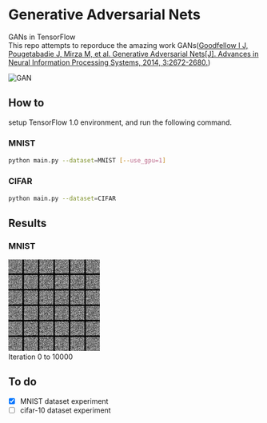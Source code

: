 # Generative Adversarial Nets

GANs in TensorFlow <br>
This repo attempts to reporduce the amazing work GANs([Goodfellow I J, Pougetabadie J, Mirza M, et al. Generative Adversarial Nets[J]. Advances in Neural Information Processing Systems, 2014, 3:2672-2680.](https://arxiv.org/pdf/1406.2661.pdf))

![GAN](imgs/GAN.jpg)

## How to

setup TensorFlow 1.0 environment, and run the following command.

### MNIST

```sh
python main.py --dataset=MNIST [--use_gpu=1]
```

### CIFAR

```sh
python main.py --dataset=CIFAR
```

## Results

### MNIST

![MNIST](imgs/MNIST_10000.gif)<br>
Iteration 0 to 10000

## To do

- [x] MNIST dataset experiment    
- [ ] cifar-10 dataset experiment
